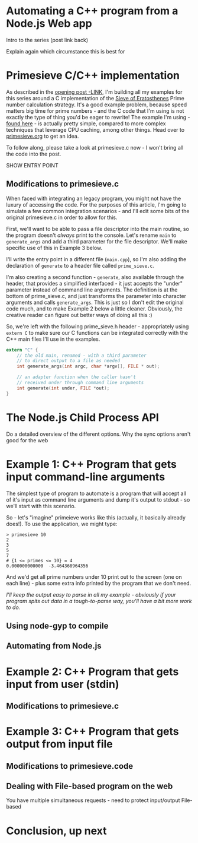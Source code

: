 # Automating a C++ program from a Node.js Web app
Intro to the series (post link back)

Explain again which circumstance this is best for

# Primesieve C/C++ implementation
As described in the [opening post -LINK](here), I'm building all my examples for this series around a C implementation of the [Sieve of Eratosthenes](https://en.wikipedia.org/wiki/Sieve_of_Eratosthenes) Prime number calculation strategy.  It's a good example problem, because speed matters big time for prime numbers - and the C code that I'm using is not exactly the type of thing you'd be eager to rewrite!  The example I'm using  - [found here](http://wwwhomes.uni-bielefeld.de/achim/prime_sieve.html) - is actually pretty simple, compared to more complex techniques that leverage CPU caching, among other things.  Head over to [primesieve.org](http://primesieve.org/) to get an idea.

To follow along, please take a look at primesieve.c now - I won't bring all the code into the post.  

SHOW ENTRY POINT

## Modifications to primesieve.c
When faced with integrating an legacy program, you might not have the luxury of accessing the code.  For the purposes of this article, I'm going to simulate a few common integration scenarios - and I'll edit some bits of the original primesieve.c in order to allow for this.

First, we'll want to be able to pass a file descriptor into the main routine, so the program doesn't *always* print to the console.  Let's rename `main` to `generate_args` and add a third parameter for the file descriptor.  We'll make specific use of this in Example 3 below.

I'll write the entry point in a different file (`main.cpp`), so I'm also adding the declaration of `generate` to a header file called `prime_sieve.c`.

I'm also creating a second function - `generate`, also available through the header, that provides a simplified interfaced - it just accepts the "under" parameter instead of command line arguments.  The definition is at the bottom of prime_sieve.c, and just transforms the parameter into character arguments and calls `generate_args`.  This is just so I don't edit the original code much, and to make Example 2 below a little cleaner.  Obviously, the creative reader can figure out better ways of doing all this :)

So, we're left with the following prime_sieve.h header - appropriately using `extern C` to make sure our C functions can be integrated correctly with the C++ main files I'll use in the examples.

```c
extern "C" {
    // the old main, renamed - with a third parameter
    // to direct output to a file as needed
    int generate_args(int argc, char *argv[], FILE * out);

    // an adapter function when the caller hasn't
    // received under through command line arguments
    int generate(int under, FILE *out);
}
```

# The Node.js Child Process API
Do a detailed overview of the different options.
Why the sync options aren't good for the web

# Example 1:  C++ Program that gets input command-line arguments
The simplest type of program to automate is a program that will accept all of it's input as command line arguments and dump it's output to stdout - so we'll start with this scenario.

So - let's "imagine" primeieve works like this (actually, it basically already does!).  To use the application, we might type:

```
> primesieve 10
2
3
5
7
# {1 <= primes <= 10} = 4
0.000000000000  -3.464368964356
```
And we'd get all prime numbers under 10 print out to the screen (one on each line) - plus some extra info printed by the program that we don't need.  

*I'll keep the output easy to parse in all my example - obviously if your program spits out data in a tough-to-parse way, you'll have a bit more work to do.*

## Using node-gyp to compile
## Automating from Node.js

# Example 2:  C++ Program that gets input from user (stdin)

## Modifications to primesieve.c


# Example 3:  C++ Program that gets output from input file

## Modifications to primesieve.code


## Dealing with File-based program on the web
You have multiple simultaneous requests - need to protect input/output File-based

# Conclusion, up next
